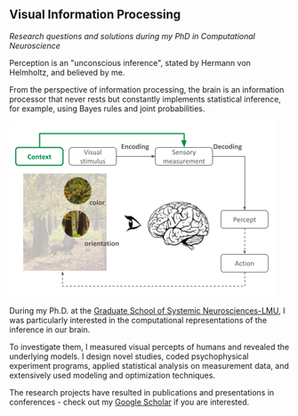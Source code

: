 ## Visual Information Processing

_Research questions and solutions during my PhD in Computational Neuroscience_

<!-- ### Inference in visual information processing -->

Perception is an "unconscious inference", stated by Hermann von Helmholtz, and believed by me. 

From the perspective of information processing, the brain is an information processor that never rests but constantly implements statistical inference, for example, using Bayes rules and joint probabilities.

![](/images/research_illustration.png)

<!-- ### My interests and works -->

During my Ph.D. at the [Graduate School of Systemic Neurosciences-LMU](https://www.gsn.uni-muenchen.de/index.html), I was particularly interested in the computational representations of the inference in our brain. 

To investigate them, I measured visual percepts of humans and revealed the underlying models. I design novel studies, coded psychophysical experiment programs, applied statistical analysis on measurement data, and extensively used modeling and optimization techniques.

<!-- ### Outcomes -->
The research projects have resulted in publications and presentations in conferences - check out my [Google Scholar](https://scholar.google.com/citations?hl=en&user=FD3M8jEAAAAJ&view_op=list_works&sortby=pubdate) if you are interested.


